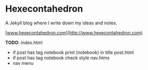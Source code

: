 # Hexecontahedron
A Jekyll blog where I write down my ideas and notes.

[www.hexecontahedron.com](http://www.hexecontahedron.com)

**TODO**:
index.html
 - if post has tag notebook print (notebook) in title
post.html
 - if post has tag notebook check style
nav.htms
 - nav menu
